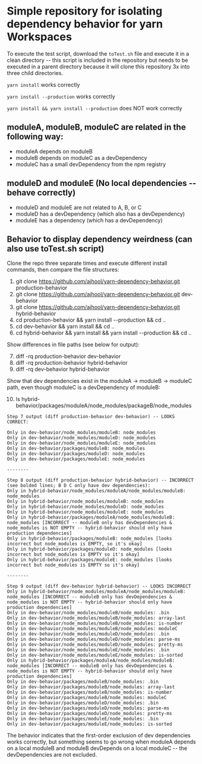 # Simple repository for isolating dependency behavior for yarn Workspaces

To execute the test script, download the `toTest.sh` file and execute it in a clean directory -- this script is included in the repository but needs to be executed in a parent directory because it will clone this repository 3x into three child directories.

`yarn install` works correctly

`yarn install --production` works correctly

`yarn install && yarn install --production` does NOT work correctly


## moduleA, moduleB, moduleC are related in the following way:
- moduleA depends on moduleB
- moduleB depends on moduleC as a devDependency
- moduleC has a small devDependency from the npm registry

## moduleD and moduleE (No local dependencies -- behave correctly)
- moduleD and moduleE are not related to A, B, or C
- moduleD has a devDependency (which also has a devDependency)
- moduleE has a dependency (which has a devDependency) 

## Behavior to display dependency weirdness (can also use toTest.sh script)
Clone the repo three separate times and execute different install commands, then compare the file structures:

1. git clone https://github.com/ajhool/yarn-dependency-behavior.git production-behavior
2. git clone https://github.com/ajhool/yarn-dependency-behavior.git dev-behavior
3. git clone https://github.com/ajhool/yarn-dependency-behavior.git hybrid-behavior
4. cd production-behavior && yarn install --production && cd ..
5. cd dev-behavior && yarn install && cd ..
6. cd hybrid-behavior && yarn install && yarn install --production && cd ..

Show differences in file paths (see below for output):

7. diff -rq production-behavior dev-behavior
8. diff -rq production-behavior hybrid-behavior
9. diff -rq dev-behavior hybrid-behavior

Show that dev dependencies exist in the moduleA -> moduleB -> moduleC path, even though moduleC is a devDependency of moduleB:

10. ls hybrid-behavior/packages/moduleA/node_modules/packageB/node_modules

```
Step 7 output (diff production-behavior dev-behavior) -- LOOKS CORRECT:

Only in dev-behavior/node_modules/moduleB: node_modules
Only in dev-behavior/node_modules/moduleD: node_modules
Only in dev-behavior/node_modules/moduleE: node_modules
Only in dev-behavior/packages/moduleB: node_modules
Only in dev-behavior/packages/moduleD: node_modules
Only in dev-behavior/packages/moduleE: node_modules

--------

Step 8 output (diff production-behavior hybrid-behavior) -- INCORRECT (see bolded lines; B D C only have dev dependencies):
Only in hybrid-behavior/node_modules/moduleA/node_modules/moduleB: node_modules
Only in hybrid-behavior/node_modules/moduleB: node_modules
Only in hybrid-behavior/node_modules/moduleD: node_modules
Only in hybrid-behavior/node_modules/moduleE: node_modules
Only in hybrid-behavior/packages/moduleA/node_modules/moduleB: node_modules [INCORRECT -- moduleB only has devDependencies & node_modules is NOT EMPTY -- hybrid-behavior should only have production dependencies]
Only in hybrid-behavior/packages/moduleB: node_modules [looks incorrect but node_modules is EMPTY, so it's okay]
Only in hybrid-behavior/packages/moduleD: node_modules [looks incorrect but node_modules is EMPTY so it's okay]
Only in hybrid-behavior/packages/moduleE: node_modules [looks incorrect but node_modules is EMPTY so it's okay]

--------

Step 9 output (diff dev-behavior hybrid-behavior) -- LOOKS INCORRECT
Only in hybrid-behavior/node_modules/moduleA/node_modules/moduleB: node_modules [INCORRECT -- moduleB only has devDependencies & node_modules is NOT EMPTY -- hybrid-behavior should only have production dependencies]
Only in dev-behavior/node_modules/moduleB/node_modules: .bin
Only in dev-behavior/node_modules/moduleB/node_modules: array-last
Only in dev-behavior/node_modules/moduleB/node_modules: is-number
Only in dev-behavior/node_modules/moduleB/node_modules: moduleC
Only in dev-behavior/node_modules/moduleD/node_modules: .bin
Only in dev-behavior/node_modules/moduleD/node_modules: parse-ms
Only in dev-behavior/node_modules/moduleD/node_modules: pretty-ms
Only in dev-behavior/node_modules/moduleE/node_modules: .bin
Only in dev-behavior/node_modules/moduleE/node_modules: is-sorted
Only in hybrid-behavior/packages/moduleA/node_modules/moduleB: node_modules [INCORRECT -- moduleB only has devDependencies & node_modules is NOT EMPTY -- hybrid-behavior should only have production dependencies]
Only in dev-behavior/packages/moduleB/node_modules: .bin
Only in dev-behavior/packages/moduleB/node_modules: array-last
Only in dev-behavior/packages/moduleB/node_modules: is-number
Only in dev-behavior/packages/moduleB/node_modules: moduleC
Only in dev-behavior/packages/moduleD/node_modules: .bin
Only in dev-behavior/packages/moduleD/node_modules: parse-ms
Only in dev-behavior/packages/moduleD/node_modules: pretty-ms
Only in dev-behavior/packages/moduleE/node_modules: .bin
Only in dev-behavior/packages/moduleE/node_modules: is-sorted
```

The behavior indicates that the first-order exclusion of dev dependencies works correctly, but something seems to go wrong when moduleA depends on a local moduleB and moduleB devDepends on a local moduleC -- the devDependencies are not excluded.
